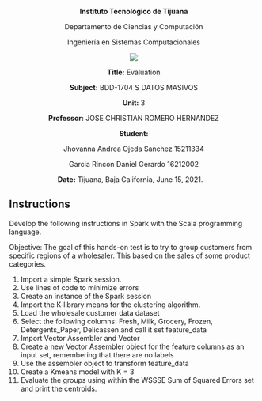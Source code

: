 <div align="center">

**Instituto Tecnológico de Tijuana**

Departamento de Ciencias y Computación

Ingeniería en Sistemas Computacionales

 ![](https://www.tijuana.tecnm.mx/wp-content/themes/tecnm/images/logo_TECT.png)

**Title:**
Evaluation 

**Subject:**
BDD-1704 S DATOS MASIVOS

**Unit:**
 3

**Professor:**
JOSE CHRISTIAN ROMERO HERNANDEZ

**Student:**

Jhovanna Andrea Ojeda Sanchez
15211334

Garcia Rincon Daniel Gerardo
16212002



**Date:**
Tijuana, Baja California, June 15, 2021. 
</div>


## Instructions
Develop the following instructions in Spark with the Scala programming language.

Objective:
The goal of this hands-on test is to try to group customers from specific regions of a wholesaler. This based on the sales of some product categories.

1. Import a simple Spark session.
2. Use lines of code to minimize errors
3. Create an instance of the Spark session
4. Import the K-library means for the clustering algorithm.
5. Load the wholesale customer data dataset
6. Select the following columns: Fresh, Milk, Grocery, Frozen, Detergents_Paper, Delicassen and call it set feature_data
7. Import Vector Assembler and Vector
8. Create a new Vector Assembler object for the feature columns as an input set, remembering that there are no labels
9. Use the assembler object to transform feature_data
10. Create a Kmeans model with K = 3
11. Evaluate the groups using within the WSSSE Sum of Squared Errors set and print the centroids.
